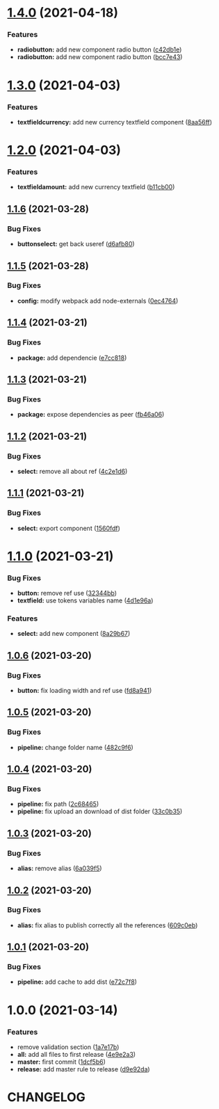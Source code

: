 # [1.4.0](https://github.com/angelicapabonp/react-basic-components/compare/v1.3.0...v1.4.0) (2021-04-18)


### Features

* **radiobutton:** add new component radio button ([c42db1e](https://github.com/angelicapabonp/react-basic-components/commit/c42db1eb901480e51500e2ae7e0b95ef6df72f6b))
* **radiobutton:** add new component radio button ([bcc7e43](https://github.com/angelicapabonp/react-basic-components/commit/bcc7e4395a01887031af97b72a7f5bee358e103a))

# [1.3.0](https://github.com/angelicapabonp/react-basic-components/compare/v1.2.0...v1.3.0) (2021-04-03)


### Features

* **textfieldcurrency:** add new currency textfield component ([8aa56ff](https://github.com/angelicapabonp/react-basic-components/commit/8aa56ffff4222b863f3680d290e5cea17119f24f))

# [1.2.0](https://github.com/angelicapabonp/react-basic-components/compare/v1.1.6...v1.2.0) (2021-04-03)


### Features

* **textfieldamount:** add new currency textfield ([b11cb00](https://github.com/angelicapabonp/react-basic-components/commit/b11cb00e73d8475337f376a91f619d8368f5a659))

## [1.1.6](https://github.com/angelicapabonp/react-basic-components/compare/v1.1.5...v1.1.6) (2021-03-28)


### Bug Fixes

* **buttonselect:** get back useref ([d6afb80](https://github.com/angelicapabonp/react-basic-components/commit/d6afb8056cb95b2ad9beb951b1ae71e66ea65496))

## [1.1.5](https://github.com/angelicapabonp/react-basic-components/compare/v1.1.4...v1.1.5) (2021-03-28)


### Bug Fixes

* **config:** modify webpack add node-externals ([0ec4764](https://github.com/angelicapabonp/react-basic-components/commit/0ec476417d9137c41046804fea9e6fa114f8ac56))

## [1.1.4](https://github.com/angelicapabonp/react-basic-components/compare/v1.1.3...v1.1.4) (2021-03-21)


### Bug Fixes

* **package:** add dependencie ([e7cc818](https://github.com/angelicapabonp/react-basic-components/commit/e7cc818ad48702d140c07d7e8c3d3a78c629466d))

## [1.1.3](https://github.com/angelicapabonp/react-basic-components/compare/v1.1.2...v1.1.3) (2021-03-21)


### Bug Fixes

* **package:** expose dependencies as peer ([fb46a06](https://github.com/angelicapabonp/react-basic-components/commit/fb46a06dc8260beefb1bb45d4a98542baccfdffc))

## [1.1.2](https://github.com/angelicapabonp/react-basic-components/compare/v1.1.1...v1.1.2) (2021-03-21)


### Bug Fixes

* **select:** remove all about ref ([4c2e1d6](https://github.com/angelicapabonp/react-basic-components/commit/4c2e1d6c8f0b1b7047899a17b75360489e183a8c))

## [1.1.1](https://github.com/angelicapabonp/react-basic-components/compare/v1.1.0...v1.1.1) (2021-03-21)


### Bug Fixes

* **select:** export component ([1560fdf](https://github.com/angelicapabonp/react-basic-components/commit/1560fdf705b858ad4c0f5e4d195b82bbf6a2cb4b))

# [1.1.0](https://github.com/angelicapabonp/react-basic-components/compare/v1.0.6...v1.1.0) (2021-03-21)


### Bug Fixes

* **button:** remove ref use ([32344bb](https://github.com/angelicapabonp/react-basic-components/commit/32344bbd421415e18ab26192c26bf356364f10c8))
* **textfield:** use tokens variables name ([4d1e96a](https://github.com/angelicapabonp/react-basic-components/commit/4d1e96a0c31a21a30d8bd36a9edf966eee75dd27))


### Features

* **select:** add new component ([8a29b67](https://github.com/angelicapabonp/react-basic-components/commit/8a29b67c40e868c3c4c32c03dcb7357814c7e781))

## [1.0.6](https://github.com/angelicapabonp/react-basic-components/compare/v1.0.5...v1.0.6) (2021-03-20)


### Bug Fixes

* **button:** fix loading width and ref use ([fd8a941](https://github.com/angelicapabonp/react-basic-components/commit/fd8a94123171a6e35be91e6c01b3aefadd4774ec))

## [1.0.5](https://github.com/angelicapabonp/react-basic-components/compare/v1.0.4...v1.0.5) (2021-03-20)


### Bug Fixes

* **pipeline:** change folder name ([482c9f6](https://github.com/angelicapabonp/react-basic-components/commit/482c9f615482905d5c8d29ba62923af0d020192f))

## [1.0.4](https://github.com/angelicapabonp/react-basic-components/compare/v1.0.3...v1.0.4) (2021-03-20)


### Bug Fixes

* **pipeline:** fix path ([2c68465](https://github.com/angelicapabonp/react-basic-components/commit/2c684650a430c65689c9bc1e90e95ea694f2796c))
* **pipeline:** fix upload an download of dist folder ([33c0b35](https://github.com/angelicapabonp/react-basic-components/commit/33c0b354285b7240debb6d3841bcccfa76d02267))

## [1.0.3](https://github.com/angelicapabonp/react-basic-components/compare/v1.0.2...v1.0.3) (2021-03-20)


### Bug Fixes

* **alias:** remove alias ([6a039f5](https://github.com/angelicapabonp/react-basic-components/commit/6a039f54813287b7b404a7b5071b86c9556f0323))

## [1.0.2](https://github.com/angelicapabonp/react-basic-components/compare/v1.0.1...v1.0.2) (2021-03-20)


### Bug Fixes

* **alias:** fix alias to publish correctly all the references ([609c0eb](https://github.com/angelicapabonp/react-basic-components/commit/609c0eb2d1a78175ebb7ffdfbc8da240f4dd025e))

## [1.0.1](https://github.com/angelicapabonp/react-basic-components/compare/v1.0.0...v1.0.1) (2021-03-20)


### Bug Fixes

* **pipeline:** add cache to add dist ([e72c7f8](https://github.com/angelicapabonp/react-basic-components/commit/e72c7f88b22b50e98981540f4526e0fe8b6f3070))

# 1.0.0 (2021-03-14)


### Features

* remove validation section ([1a7e17b](https://github.com/angelicapabonp/react-basic-components/commit/1a7e17b4badcfa1acb6c57724ed0e85c5defcbab))
* **all:** add all files to first release ([4e9e2a3](https://github.com/angelicapabonp/react-basic-components/commit/4e9e2a3ebce8fbc0dc011a561d9f59db2d83a2d3))
* **master:** first commit ([1dcf5b6](https://github.com/angelicapabonp/react-basic-components/commit/1dcf5b6783bf631716d3b9b8d56c44e1c249d0bc))
* **release:** add master rule to release ([d9e92da](https://github.com/angelicapabonp/react-basic-components/commit/d9e92daa201bc78c2c7763bddccc7e0fd4fcdce7))

# CHANGELOG
